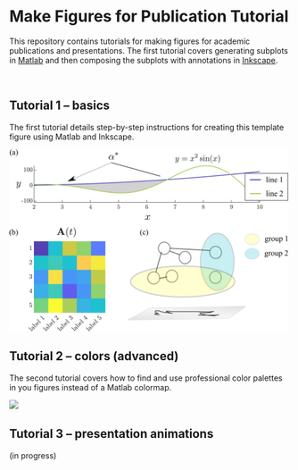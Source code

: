 # Make Figures for Publication Tutorial
This repository contains tutorials for making figures for academic publications and presentations. The first tutorial covers generating subplots in [Matlab](https://www.mathworks.com/products/matlab.html) and then composing the subplots with annotations in [Inkscape](https://inkscape.org/).



<br/>

## Tutorial 1 &ndash; basics
The first tutorial details step-by-step instructions for creating this template figure using Matlab and Inkscape.

<img src="Tutorial 1 - basics/figures/demo_panel.png" width="500">

<br/>

## Tutorial 2 &ndash; colors (advanced)

The second tutorial covers how to find and use professional color palettes in you figures instead of a Matlab colormap.

<img src="Tutorial 2 - colors (advanced)/figures/colors.png" width="500">

<br/>

## Tutorial 3 &ndash; presentation animations
(in progress)
